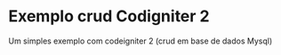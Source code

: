 # Exemplo crud Codigniter 2 
<p>Um simples exemplo com codeigniter 2 (crud em base de dados Mysql)</p>
